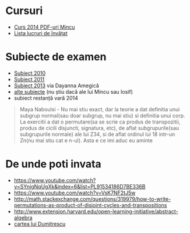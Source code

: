 # Cursuri

* [Curs 2014 PDF-uri Mincu](https://www.dropbox.com/sh/03kgo5pwmnj6v63/AACG3WcS6MKTuTGD_9-49oFPa?dl=0)
* [Lista lucruri de învățat](https://www.dropbox.com/s/na5hnrma19aga3n/lista_de_invatat.pdf?dl=0)

# Subiecte de examen

- [Subiect 2010](https://www.dropbox.com/s/kfr02od9wo7d5tz/algebra1.pdf?dl=0)
- [Subiect 2011](https://www.dropbox.com/s/wyjjvr21u5l1158/algebra1_2011.pdf?dl=0)
- [Subiect 2013](https://www.dropbox.com/s/4tzpqvozbk585tq/subiect_2013.jpg?dl=0) via Dayanna Amegică
- [alte subiecte](https://www.dropbox.com/sh/vcnw6k6omnk2vtu/AACQJkfhLMWZ16axiTXS3NFra?dl=0) (nu știu dacă ale lui Mincu sau Iosif)
- subiect restanță vară 2014

> Maya Naboulsi - Nu mai stiu exact, dar la teorie a dat definitia unui subgrup normal(sau doar subgrup, nu mai stiu) si definitia unui corp. La exercitii a dat o permutare(sa se scrie ca produs de transpozitii, produs de cicili disjuncti, signatura, etc), de aflat subgrupurile(sau subgrupurile normale) ale lui Z34, si de aflat ordinul lui 18 intr-un Zn(nu mai stiu cat e n-ul). Asta e ce imi aduc eu aminte

# De unde poti invata

* https://www.youtube.com/watch?v=SYnigNqUgXk&index=6&list=PL91534186D7BE336B
* https://www.youtube.com/watch?v=VsK7NF2tJ5w
* http://math.stackexchange.com/questions/319979/how-to-write-permutations-as-product-of-disjoint-cycles-and-transpositions
* http://www.extension.harvard.edu/open-learning-initiative/abstract-algebra
* [cartea lui Dumitrescu](https://www.dropbox.com/s/x7isnbcr3rjo4dh/Dumitrescu%20T.%20-%20Algebra%201%20%282006%29.pdf?dl=0)

